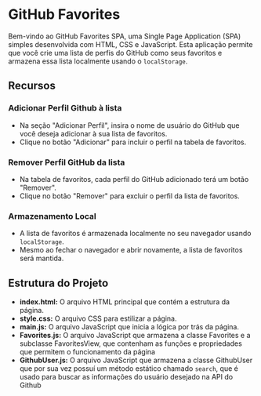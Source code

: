 # GitHub Favorites

Bem-vindo ao GitHub Favorites SPA, uma Single Page Application (SPA) simples desenvolvida com HTML, CSS e JavaScript. Esta aplicação permite que você crie uma lista de perfis do GitHub como seus favoritos e armazena essa lista localmente usando o `localStorage`.

## Recursos

### Adicionar Perfil Github à lista

-   Na seção "Adicionar Perfil", insira o nome de usuário do GitHub que você deseja adicionar à sua lista de favoritos.
-   Clique no botão "Adicionar" para incluir o perfil na tabela de favoritos.

### Remover Perfil GitHub da lista

-   Na tabela de favoritos, cada perfil do GitHub adicionado terá um botão "Remover".
-   Clique no botão "Remover" para excluir o perfil da lista de favoritos.

### Armazenamento Local

-   A lista de favoritos é armazenada localmente no seu navegador usando `localStorage`.
-   Mesmo ao fechar o navegador e abrir novamente, a lista de favoritos será mantida.

## Estrutura do Projeto

-   **index.html:** O arquivo HTML principal que contém a estrutura da página.
-   **style.css:** O arquivo CSS para estilizar a página.
-   **main.js:** O arquivo JavaScript que inicia a lógica por trás da página.
-   **Favorites.js:** O arquivo JavaScript que armazena a classe Favorites e a subclasse FavoritesView, que contenham as funções e propriedades que permitem o funcionamento da página
-   **GithubUser.js:** O arquivo JavaScript que armazena a classe GithubUser que por sua vez possuí um método estático chamado `search`, que é usado para buscar as informações do usuário desejado na API do Github
